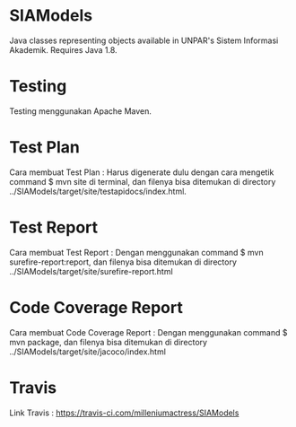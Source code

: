 # SIAModels
Java classes representing objects available in UNPAR's Sistem Informasi Akademik. Requires Java 1.8.

# Testing
Testing menggunakan Apache Maven.

# Test Plan
Cara membuat Test Plan :
Harus digenerate dulu dengan cara mengetik command $ mvn site di terminal, dan filenya bisa ditemukan di directory
../SIAModels/target/site/testapidocs/index.html.

# Test Report
Cara membuat Test Report :
Dengan menggunakan command $ mvn surefire-report:report, dan filenya bisa ditemukan di directory
../SIAModels/target/site/surefire-report.html

# Code Coverage Report
Cara membuat Code Coverage Report :
Dengan menggunakan command $ mvn package, dan filenya bisa ditemukan di directory
../SIAModels/target/site/jacoco/index.html

# Travis
Link Travis : https://travis-ci.com/milleniumactress/SIAModels
